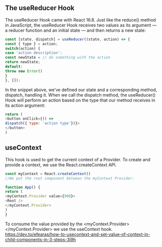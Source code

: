 ## The useReducer Hook
The useReducer Hook came with React 16.8. Just like the reduce() method in JavaScript, the useReducer Hook receives two values as its argument — a reducer function and an initial state — and then returns a new state:
```javascript
const [state, dispatch] = useReducer((state, action) => {
const { type } = action;
switch(action) {
case 'action description':
const newState = // do something with the action
return newState;
default:
throw new Error()
}
}, []);
```
In the snippet above, we’ve defined our state and a corresponding method, dispatch, handling it. When we call the dispatch method, the useReducer() Hook will perform an action based on the type that our method receives in its action argument:

```javascript
return (
<button onClick={() =>
dispatch({ type: 'action type'})}>
</button>
)
```
## useContext
This hook is used to get the current context of a Provider. To create and provide a context, we use the React.createContext API.
```javascript
const myContext = React.createContext()
//We put the root component between the myContext Provider:

function App() {
return (
<myContext.Provider value={900}>
<Root />
</myContext.Provider>
)
}
```
To consume the value provided by the <myContext.Provider></myContext.Provider> we use the useContext hook.
https://dev.to/efearas/how-to-usecontext-and-set-value-of-context-in-child-components-in-3-steps-3j9h
